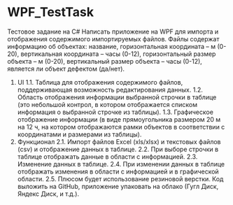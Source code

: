 # WPF_TestTask

Тестовое задание на C#
Написать приложение на WPF для импорта и отображения содержимого импортируемых файлов. 
Файлы содержат информацию об объектах: название, горизонтальная координата – м (0-20), 
вертикальная координата – часы (0-12), горизонтальный размер объекта – м (0-20), 
вертикальный размер объекта – часы (0-12), является ли объект дефектом (да/нет).
1.	UI
1.1.	Таблица для отображения содержимого файлов, поддерживающая возможность 
редактирования данных.
1.2.	Область отображения информации выбранной строчки в таблице (это небольшой 
контрол, в котором отображается списком информация о выбранной строчке из таблицы).
1.3.	Графическое отображение информации (в виде прямоугольника размером 20 м на 
12 ч, на котором отображаются рамки объектов в соответствии с координатами и размерами 
из таблицы).
2.	Функционал
2.1.	Импорт файлов Excel (xls/xlsx) и текстовых файлов (csv) и отображение данных 
в таблице.
2.2.	При выборе строчки в таблице отображать данные в области с информацией. 
2.3.	Изменение данных в таблице.
2.4.	При изменении данных в таблице отображать изменения в области с информацией и 
в графической области.
2.5.	Плюсом будет использование резиновой верстки.
Код выложить на GitHub, приложение упаковать на облако (Гугл Диск, Яндекс Диск, и т.д.).
